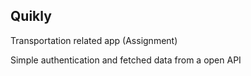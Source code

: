 ## Quikly

Transportation related app (Assignment)

Simple authentication and fetched data from a open API
